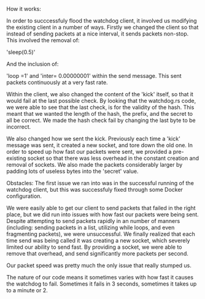 How it works:

In order to succcessfuly flood the watchdog client, it involved us modifying the existing client in a number of ways. Firstly we changed the client so
that instead of sending packets at a nice interval, it sends packets non-stop. This involved the removal of:

'sleep(0.5)'

And the inclusion of:

'loop =1' and 'inter= 0.00000001' within the send message. This sent packets continuously at a very fast rate.

Within the client, we also changed the content of the 'kick' itself, so that it would fail at the last possible check. By looking that the watchdog.rs code,
we were able to see that the last check, is for the validity of the hash. This meant that we wanted the length of the hash, the prefix, and the secret 
to all be correct. We made the hash check fail by changing the last byte to be incorrect.

We also changed how we sent the kick. Previously each time a 'kick' message was sent, it created a new socket, and tore down the old one. In order to speed up
how fast our packets were sent, we provided a pre-existing socket so that there was less overhead in the constant creation and removal of sockets. We also made
the packets considerably larger by padding lots of useless bytes into the 'secret' value.


Obstacles:
The first issue we ran into was in the successful running of the watchdog client, but this was successfuly fixed through some Docker configuration.

We were easily able to get our client to send packets that failed in the right place, but we did run into issues with how fast our packets were being sent.
Despite attempting to send packets rapidly in an number of manners (including: sending packets in a list, utilizing while loops, and even fragmenting packets), we
were unsuccessful.  We finally realized that each time send was being called it was creating a new socket, which severely limited our ability to send fast. By 
providing a socket, we were able to remove that overhead, and send significantly more packets per second.

Our packet speed was pretty much the only issue that really stumped us.

The nature of our code means it sometimes varies with how fast it causes the watchdog to fail. Sometimes it fails in 3 seconds, sometimes it takes up to a minute or 2.

